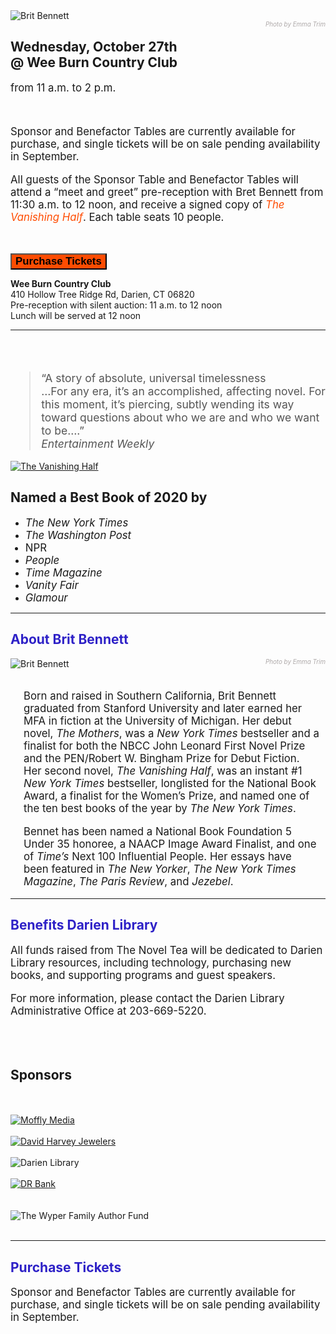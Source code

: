 <div class="container">

<div class="row">
<div class="col-md-12">
<img class="img-responsive box-shadow shadow-effect-2" src="/uploads/departments/readers_advisory/novel_tea_header_2021.png" alt="Brit Bennett" />
<br />
<em style="color: #AEA9A9; font-size:70%; float: right;">Photo by Emma Trim</em>
</div>
</div>

<!-- <div class="row">
<div class="col-xs-7 col-md-8" style="padding-top: 30px;">

<h2 style="font-size:3.5vw; line-height: 1.7;"><span style="background-color: #2E21C7; padding:3px 7px 3px 7px; color:#fff;">The Sixth Annual Novel Tea</span> <br /><span style="background-color: #FF4C02; padding:3px 7px 3px 7px; color:#fff;">Featuring Brit Bennett:</span> <br /><em style="background-color: #1F5C38; padding:3px 20px 7px 7px; color:#fff;">The Vanishing Half</em></h2>

<br />
<br />

</div>
<div class="col-xs-5 col-md-4">
<img class="img-responsive box-shadow shadow-effect-2" src="/uploads/departments/readers_advisory/brit_bennett_with_vanishing_half_cover.png" alt="Brit Bennett" />
<br />
<em style="color: #AEA9A9; font-size:70%; float: right;">Photo by Emma Trim</em>
<br />
</div>
</div>
</div> -->

<h2><span style="display: inline-block;">Wednesday, October 27th</span> <span style="display: inline-block;">@ Wee Burn Country Club</span></h2>
<p style="font-size:1.2em !important;">from 11 a.m. to 2 p.m.</p>

<br />

<div class="row">
<div class="col-md-7">

<p style="font-size:1.2em !important;">Sponsor and Benefactor Tables are currently available for purchase, and single tickets will be on sale pending availability in September.</p>

<p style="font-size:1.2em !important;">All guests of the Sponsor Table and Benefactor Tables will attend a “meet and greet” pre-reception with Bret Bennett from 11:30 a.m. to 12 noon, and receive a signed copy of <em><a href="https://dar.to/2XXkGxO" style="text-decoration:none; color:#FF4C02;">The Vanishing Half</a></em>. Each table seats 10 people.</p>

<br />
</div>
<div class="col-md-4 col-md-offset-1">

<a href="#Purchase"><button class="btn-u btn-block" style="background-color:#FF4C02; font-weight:bold; font-size:1.2em !important;" type="button">Purchase Tickets</button></a>
<br />

<strong>Wee Burn Country Club</strong><br />
410 Hollow Tree Ridge Rd, Darien, CT 06820<br />
Pre-reception with silent auction: 11 a.m. to 12 noon<br />
Lunch will be served at 12 noon
<br />

</div>
</div>

<hr class="devider devider-dotted">


<div class="row">
<div class="col-xs-8 col-md-5">
<br />
<br />
<blockquote style="font-size:1.25em; color:#555;">“A story of absolute, universal timelessness <br />
…For any era, it’s an accomplished, affecting novel. For this moment, it’s piercing, subtly wending its way toward questions about who we are and who we want to be….” 
<br />
<em>Entertainment Weekly</em>
</blockquote>

</div>
<div class="col-xs-4 col-md-3">
<a href="https://dar.to/2XXkGxO"><img class="img-responsive center-block" src="/uploads/departments/readers_advisory/the_vanishing_half_by_brit_bennett.jpg" alt="The Vanishing Half" /></a>
<br />
</div> 
<div class="col-xs-12 col-md-4">

## Named a Best Book of 2020 by
 
<ul>
<li> <em style="font-size:1.2em !important;">The New York Times</em></li>
<li> <em style="font-size:1.2em !important;">The Washington Post</em></li>
<li style="font-size:1.2em !important;">NPR</li>
<li> <em style="font-size:1.2em !important;">People</em></li>
<li> <em style="font-size:1.2em !important;">Time Magazine</em></li>
<li> <em style="font-size:1.2em !important;">Vanity Fair</em></li>
<li> <em style="font-size:1.2em !important;">Glamour</em></li>
</ul>


</div>
</div>

<hr class="devider devider-dotted">

<h2 style="color: #2E21C7;">About Brit Bennett</h2>

<div class="row">
<div class="col-md-4">

<img class="img-responsive" src="/uploads/departments/readers_advisory/brit_bennet_credit_emma_trim.jpg" alt="Brit Bennett" />
<em style="color: #AEA9A9; font-size:70%; float: right;">Photo by Emma Trim</em>
<br />
<br />

</div>
<div class="col-md-8" style="padding:0 10px 0 21px;">
<p style="font-size:1.2em !important;">Born and raised in Southern California, Brit Bennett graduated from Stanford University and later earned her MFA in fiction at the University of Michigan. Her debut novel, <em>The Mothers</em>, was a <em>New York Times</em> bestseller and a finalist for both the NBCC John Leonard First Novel Prize and the PEN/Robert W. Bingham Prize for Debut Fiction. Her second novel, <em>The Vanishing Half</em>, was an instant #1 <em>New York Times</em> bestseller, longlisted for the National Book Award, a finalist for the Women’s Prize, and named one of the ten best books of the year by <em>The New York Times</em>.</p>

<p style="font-size:1.2em !important;">Bennet has been named a National Book Foundation 5 Under 35 honoree, a NAACP Image Award Finalist, and one of <em>Time’s</em> Next 100 Influential People. Her essays have been featured in <em>The New Yorker</em>, <em>The New York Times Magazine</em>, <em>The Paris Review</em>, and <em>Jezebel</em>.</p>

</div>
</div>

<hr class="devider devider-dotted"></hr>

<div class="row">
<div class="col-md-6">

<h2 style="color: #2E21C7;">Benefits Darien Library</h2>

<p style="font-size:1.2em !important;">All funds raised from The Novel Tea will be dedicated to Darien Library resources, including technology, purchasing new books, and supporting programs and guest speakers.</p>

<p style="font-size:1.2em !important;">For more information, please contact the Darien Library Administrative Office at <a href="tel:2036695220" style="text-decoration:none;">203-669-5220</a>.</p>
<br />
<br />
</div>

<div class="col-md-6">
<div class="row">
    <div class="heading heading-v4">
<h2>Sponsors</h2>
<br />
<br />
</div>
<div class="col-xs-6 col-md-4">
    <a href="http://www.newcanaandarienmag.com/"><img class="img-responsive center-block" src="/uploads/departments/mallory/play/moffly_logo.jpg" alt="Moffly Media" /></a>
    <br />
    <br />
    <a href="https://dar.to/2Q0FKMI"><img class="img-responsive center-block" src="/uploads/darien_community/david_harvey_jewelers.jpg" alt="David Harvey Jewelers" /></a>
    <br />
    <br />
</div>
<div class="col-xs-6 col-md-4">
    <img class="img-responsive center-block" src="/uploads/departments/mallory/play/darien_library_logo_300px.png" alt="Darien Library" />
    <br />
    <br />
</div>
<div class="col-xs-6 col-md-4">
    <a href="https://dar.to/31046NI"><img class="img-responsive center-block" src="/uploads/logos/dr_bank_300.jpg" alt="DR Bank" /></a>
    <br />
    <br />
    <br />
    <img class="img-responsive center-block" src="/uploads/logos/the_wyper_family_author_fund.jpg" alt="The Wyper Family Author Fund" />
    <br />
    <br />
</div>
</div>
</div>
</div>

<hr class="devider devider-dotted"></hr>

<a name="Purchase" color="#fff"></a>

<div class="row">
<div class="col-md-12">
<h2 style="color: #2E21C7;">Purchase Tickets</h2>
<p style="font-size:1.2em !important;">Sponsor and Benefactor Tables are currently available for purchase, and single tickets will be on sale pending availability in September.</p>
</div>
</div>

<div id="bbox-root"></div>

<script type="text/javascript">

       window.bboxInit = function () {

           bbox.showForm('969f9f14-e377-4775-aba7-59da3579cf29');

       };

       (function () {

           var e = document.createElement('script'); e.async = true;

           e.src = 'https://bbox.blackbaudhosting.com/webforms/bbox-min.js';

           document.getElementsByTagName('head')[0].appendChild(e);

       } ());

</script>


</div>
</div>

</div> <!-- End of Container -->